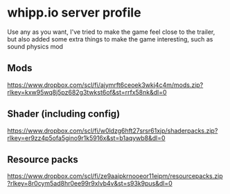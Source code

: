 # whipp.io server profile
Use any as you want, I've tried to make the game feel close to the trailer,
but also added some extra things to make the game interesting, such as sound 
physics mod

## Mods
https://www.dropbox.com/scl/fi/ajymrft6ceoek3wkj4c4m/mods.zip?rlkey=kxw95wq8j5pz682g3twkst6of&st=rrfx58nk&dl=0

## Shader (including config)
https://www.dropbox.com/scl/fi/w0ldzg6hft27srsr61xjp/shaderpacks.zip?rlkey=er9zz4p5ofa5gino9r1k5916x&st=b1aqywb8&dl=0

## Resource packs
https://www.dropbox.com/scl/fi/ze9aaipkrnooeor11eipm/resourcepacks.zip?rlkey=8r0cym5ad8hr0ee99r9xlvb4v&st=s93k9pus&dl=0